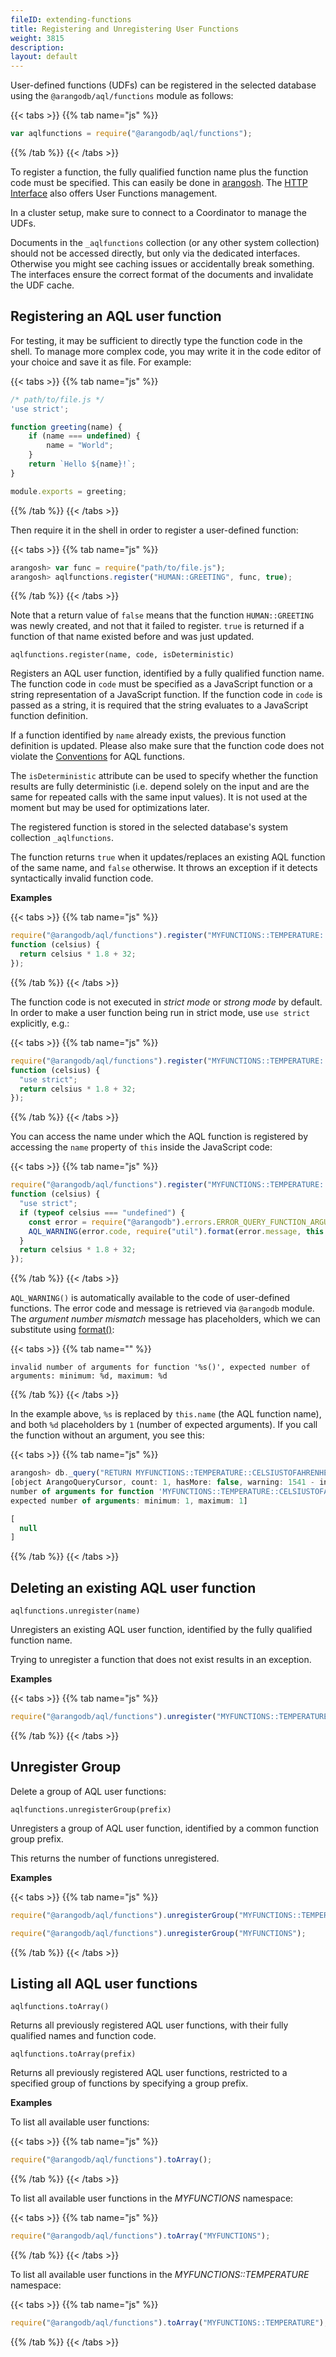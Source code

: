 ```yaml
---
fileID: extending-functions
title: Registering and Unregistering User Functions
weight: 3815
description: 
layout: default
---
```

User-defined functions (UDFs) can be registered in the selected database 
using the `@arangodb/aql/functions` module as follows:

{{< tabs >}}
{{% tab name="js" %}}
```js
var aqlfunctions = require("@arangodb/aql/functions");
```
{{% /tab %}}
{{< /tabs >}}

To register a function, the fully qualified function name plus the
function code must be specified. This can easily be done in
[arangosh](../../programs-tools/arangodb-shell/). The
[HTTP Interface](../../http/aql-user-functions) also offers
User Functions management.

In a cluster setup, make sure to connect to a Coordinator to manage the UDFs.

Documents in the `_aqlfunctions` collection (or any other system collection)
should not be accessed directly, but only via the dedicated interfaces.
Otherwise you might see caching issues or accidentally break something.
The interfaces ensure the correct format of the documents and invalidate
the UDF cache.

## Registering an AQL user function

For testing, it may be sufficient to directly type the function code in the shell.
To manage more complex code, you may write it in the code editor of your choice
and save it as file. For example:

{{< tabs >}}
{{% tab name="js" %}}
```js
/* path/to/file.js */
'use strict';

function greeting(name) {
    if (name === undefined) {
        name = "World";
    }
    return `Hello ${name}!`;
}

module.exports = greeting;
```
{{% /tab %}}
{{< /tabs >}}

Then require it in the shell in order to register a user-defined function:

{{< tabs >}}
{{% tab name="js" %}}
```js
arangosh> var func = require("path/to/file.js");
arangosh> aqlfunctions.register("HUMAN::GREETING", func, true);
```
{{% /tab %}}
{{< /tabs >}}

Note that a return value of `false` means that the function `HUMAN::GREETING`
was newly created, and not that it failed to register. `true` is returned
if a function of that name existed before and was just updated.

`aqlfunctions.register(name, code, isDeterministic)`

Registers an AQL user function, identified by a fully qualified function
name. The function code in `code` must be specified as a JavaScript
function or a string representation of a JavaScript function.
If the function code in `code` is passed as a string, it is required that
the string evaluates to a JavaScript function definition.

If a function identified by `name` already exists, the previous function
definition is updated. Please also make sure that the function code
does not violate the [Conventions](extending-conventions) for AQL 
functions.

The `isDeterministic` attribute can be used to specify whether the
function results are fully deterministic (i.e. depend solely on the input
and are the same for repeated calls with the same input values). It is not
used at the moment but may be used for optimizations later.

The registered function is stored in the selected database's system 
collection `_aqlfunctions`.

The function returns `true` when it updates/replaces an existing AQL 
function of the same name, and `false` otherwise. It throws an exception
if it detects syntactically invalid function code.

**Examples**

{{< tabs >}}
{{% tab name="js" %}}
```js
require("@arangodb/aql/functions").register("MYFUNCTIONS::TEMPERATURE::CELSIUSTOFAHRENHEIT",
function (celsius) {
  return celsius * 1.8 + 32;
});
```
{{% /tab %}}
{{< /tabs >}}

The function code is not executed in *strict mode* or *strong mode* by 
default. In order to make a user function being run in strict mode, use
`use strict` explicitly, e.g.:

{{< tabs >}}
{{% tab name="js" %}}
```js
require("@arangodb/aql/functions").register("MYFUNCTIONS::TEMPERATURE::CELSIUSTOFAHRENHEIT",
function (celsius) {
  "use strict";
  return celsius * 1.8 + 32;
});
```
{{% /tab %}}
{{< /tabs >}}

You can access the name under which the AQL function is registered by accessing
the `name` property of `this` inside the JavaScript code:

{{< tabs >}}
{{% tab name="js" %}}
```js
require("@arangodb/aql/functions").register("MYFUNCTIONS::TEMPERATURE::CELSIUSTOFAHRENHEIT",
function (celsius) {
  "use strict";
  if (typeof celsius === "undefined") {
    const error = require("@arangodb").errors.ERROR_QUERY_FUNCTION_ARGUMENT_NUMBER_MISMATCH;
    AQL_WARNING(error.code, require("util").format(error.message, this.name, 1, 1));
  }
  return celsius * 1.8 + 32;
});
```
{{% /tab %}}
{{< /tabs >}}

`AQL_WARNING()` is automatically available to the code of user-defined
functions. The error code and message is retrieved via `@arangodb` module.
The *argument number mismatch* message has placeholders, which we can substitute
using [format()](http://nodejs.org/api/util.html):

{{< tabs >}}
{{% tab name="" %}}
```
invalid number of arguments for function '%s()', expected number of arguments: minimum: %d, maximum: %d
```
{{% /tab %}}
{{< /tabs >}}

In the example above, `%s` is replaced by `this.name` (the AQL function name),
and both `%d` placeholders by `1` (number of expected arguments). If you call
the function without an argument, you see this:

{{< tabs >}}
{{% tab name="js" %}}
```js
arangosh> db._query("RETURN MYFUNCTIONS::TEMPERATURE::CELSIUSTOFAHRENHEIT()")
[object ArangoQueryCursor, count: 1, hasMore: false, warning: 1541 - invalid
number of arguments for function 'MYFUNCTIONS::TEMPERATURE::CELSIUSTOFAHRENHEIT()',
expected number of arguments: minimum: 1, maximum: 1]

[
  null
]
```
{{% /tab %}}
{{< /tabs >}}

## Deleting an existing AQL user function

`aqlfunctions.unregister(name)`

Unregisters an existing AQL user function, identified by the fully qualified
function name.

Trying to unregister a function that does not exist results in an
exception.

**Examples**

{{< tabs >}}
{{% tab name="js" %}}
```js
require("@arangodb/aql/functions").unregister("MYFUNCTIONS::TEMPERATURE::CELSIUSTOFAHRENHEIT");
```
{{% /tab %}}
{{< /tabs >}}

## Unregister Group

Delete a group of AQL user functions:

`aqlfunctions.unregisterGroup(prefix)`

Unregisters a group of AQL user function, identified by a common function
group prefix.

This returns the number of functions unregistered.

**Examples**

{{< tabs >}}
{{% tab name="js" %}}
```js
require("@arangodb/aql/functions").unregisterGroup("MYFUNCTIONS::TEMPERATURE");

require("@arangodb/aql/functions").unregisterGroup("MYFUNCTIONS");
```
{{% /tab %}}
{{< /tabs >}}

## Listing all AQL user functions

`aqlfunctions.toArray()`

Returns all previously registered AQL user functions, with their fully
qualified names and function code.

`aqlfunctions.toArray(prefix)`

Returns all previously registered AQL user functions, restricted to a specified
group of functions by specifying a group prefix.

**Examples**

To list all available user functions:

{{< tabs >}}
{{% tab name="js" %}}
```js
require("@arangodb/aql/functions").toArray();
```
{{% /tab %}}
{{< /tabs >}}

To list all available user functions in the *MYFUNCTIONS* namespace:

{{< tabs >}}
{{% tab name="js" %}}
```js
require("@arangodb/aql/functions").toArray("MYFUNCTIONS");
```
{{% /tab %}}
{{< /tabs >}}

To list all available user functions in the *MYFUNCTIONS::TEMPERATURE* namespace:

{{< tabs >}}
{{% tab name="js" %}}
```js
require("@arangodb/aql/functions").toArray("MYFUNCTIONS::TEMPERATURE");
```
{{% /tab %}}
{{< /tabs >}}
